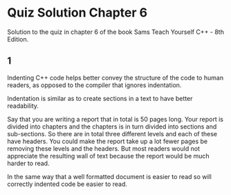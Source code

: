 # Quiz Solution Chapter 6

Solution to the quiz in chapter 6 of the book Sams Teach Yourself C++ - 8th Edition.

## 1

Indenting C++ code helps better convey the structure of the code to human readers, as opposed to the compiler that ignores indentation.

Indentation is similar as to create sections in a text to have better readability.

Say that you are writing a report that in total is 50 pages long. Your report is divided into chapters and the chapters is in turn divided into sections and sub-sections. So there are in total three different levels and each of these have headers. You could make the report take up a lot fewer pages be removing these levels and the headers. But most readers would not appreciate the resulting wall of text because the report would be much harder to read.

In the same way that a well formatted document is easier to read so will correctly indented code be easier to read.
